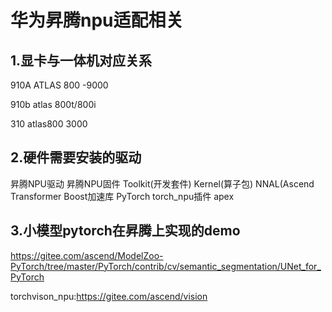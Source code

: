 # 华为昇腾npu适配相关

## 1.显卡与一体机对应关系

910A  ATLAS 800 -9000

910b  atlas 800t/800i 

310 atlas800 3000

## 2.硬件需要安装的驱动
昇腾NPU驱动
昇腾NPU固件
Toolkit(开发套件)
Kernel(算子包)
NNAL(Ascend Transformer Boost加速库
PyTorch
torch_npu插件
apex

## 3.小模型pytorch在昇腾上实现的demo

https://gitee.com/ascend/ModelZoo-PyTorch/tree/master/PyTorch/contrib/cv/semantic_segmentation/UNet_for_PyTorch

torchvison_npu:https://gitee.com/ascend/vision



